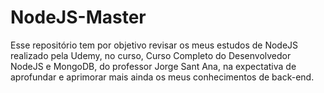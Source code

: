 # NodeJS-Master
Esse repositório tem por objetivo revisar os meus estudos de NodeJS realizado pela Udemy, no curso, Curso Completo do Desenvolvedor NodeJS e MongoDB, do professor Jorge Sant Ana, na expectativa de aprofundar e aprimorar mais ainda os meus conhecimentos de back-end.
